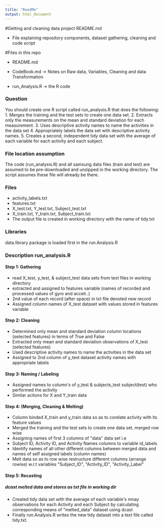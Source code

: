 ```yaml
---
title: "ReadMe"
output: html_document
---
```


#Getting and cleaning data project README.md
- File explaining repository components, dataset gathering, cleaning and code script

#Files in this repo

- README.md 

- CodeBook.md -> Notes on Raw data, Variables, Cleaning and data Transformation 

- run_Analysis.R -> the  R code

### Question
You should create one R script called run_analysis.R that does the following: 1. Merges the training and the test sets to create one data set. 2. Extracts only the measurements on the mean and standard deviation for each measurement. 3. Uses descriptive activity names to name the activities in the data set 4. Appropriately labels the data set with descriptive activity names. 5. Creates a second, independent tidy data set with the average of each variable for each activity and each subject.

### File location assumption
The code (run_analysis.R) and all samsung data files (train and test) are assumed to be pre-downloaded and unzipped in the working directory. The script assumes these file will already be there. 

### Files
- activity_labels.txt
- features.txt
- X_test.txt, Y_test.txt, Subject_test.txt
- X_train.txt, Y_train.txt, Subject_train.txt
- The output file is created in working directory with the name of tidy.txt

### Libraries
data.library package is loaded first in the run.Analysis.R 

### Description run_analysis.R 

#### Step 1: Gathering

 - read X_test, y_test, & subject_test data sets from text files in working directory
- extracted and assigned to features variable (names of recorded and processed values of gyro and accelr..) 
- 2nd value of each record (after space) in txt file denoted new record
- Assigned column names of X_test dataset with values stored in features variable


#### Step 2: Cleaning

- Determined only mean and standard deviation column locations (selected features) in terms of True and False
- Extracted only mean and standard deviation observations of X_test (selected features)
- Used descriptive activity names to name the activities in the data set
- Assigned to 2nd column of y_test dataset activity names with appropriate labels


#### Step 3: Naming / Labeling

- Assigned names to column's of y_test & subjects_test 
subject(test) who performed the activity
- Similar acitons for X and Y_train data


#### Step 4: (Merging, Cleaning & Melting)

-  Column binded X_train and y_train data so as to corelate activity with its feature values
- Merged the training and the test sets to create one data set, merged row wise
- Assigning names of first 3 columns of "data" data set i.e
- Subject ID, Activity ID, and Activity Names columns to variable id_labels
- Identify names of all other different columns between merged data and names of self assigned labels (column names)
- Melt data so as to row wise restructure different columns (arrange rowise) w.r.t variables "Subject_ID", "Activity_ID", "Activity_Label"


#### Step 5: Recasting
##### dcast melted data and stores as txt file in working dir

- Created tidy data set with the average of each variable's mnay observations for each Activity and each Subject by calculating corresponding means of "melted_data" dataset using dcast
- Finally run.Analysis.R writes the new tidy dataset into a text file called tidy.txt.
